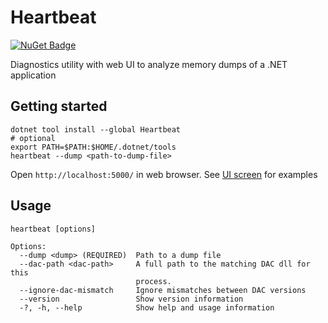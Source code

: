 # Heartbeat
[![NuGet Badge](https://buildstats.info/nuget/heartbeat?includePreReleases=true&dWidth=0)](https://www.nuget.org/packages/Heartbeat/)

Diagnostics utility with web UI to analyze memory dumps of a .NET application

## Getting started

```shell
dotnet tool install --global Heartbeat
# optional
export PATH=$PATH:$HOME/.dotnet/tools
heartbeat --dump <path-to-dump-file>
```
Open `http://localhost:5000/` in web browser.
See [UI screen](https://github.com/Ne4to/Heartbeat/tree/master/assets) for examples

<!---
TODO: update description
## Summary

The purpose of the Heartbeat is finding runtime issues of .NET application in the production environment such as spontaneous high memory / CPU usage, high latency and so on.
Usually such situations occur unpredictable and after that there is not enough information to find the cause.
The detailed information is required to find the cause, but it is impossible to collect detailed information about running processes all the time, collecting such data consumes huge resources.
The collected data needs to be interpreted, it is long and not always straightforward process that could be automated.

## Overview
The system consists of three major parts: Monitor, Data Collector and Issue Finder:

Monitor example:
- CPU usage;
- RAM usage;
- Performance counter;
- I/O latency;
- Events from application code;
- Timers from application code.

Data Collector example:
- Full Memory Dump;
- Record ETW events;
- Record network events;
- Attach .NET invasive debugger and collect .NET specific information (ClrMd).

Issue Finder example:
- Find a place with huge memory allocation;
- Find hot stack traces;
- Find hung System.Threading.Tasks.Task objects;
- Find System.Threading.Tasks.Task state.
-->
## Usage

```
heartbeat [options]

Options:
  --dump <dump> (REQUIRED)  Path to a dump file
  --dac-path <dac-path>     A full path to the matching DAC dll for this
                            process.
  --ignore-dac-mismatch     Ignore mismatches between DAC versions
  --version                 Show version information
  -?, -h, --help            Show help and usage information
```
<!---
TODO: add screens
-->

